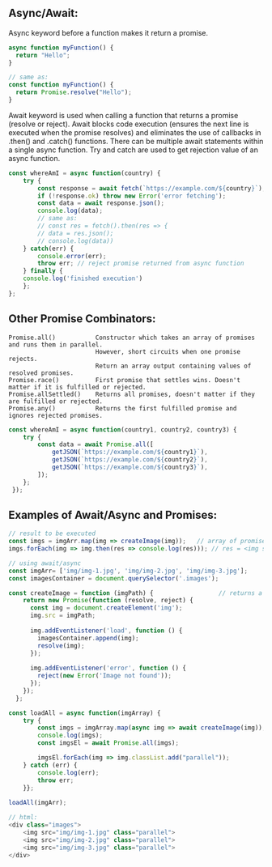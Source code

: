 ## Async/Await:
Async keyword before a function makes it return a promise.
```javascript
async function myFunction() {
  return "Hello";
}

// same as:
const function myFunction() {
  return Promise.resolve("Hello");
}
```

Await keyword is used when calling a function that returns a promise (resolve or reject). Await blocks code execution (ensures the next line is executed when the promise resolves) and eliminates the use of callbacks in .then() and .catch() functions. There can be multiple await statements within a single async function. Try and catch are used to get rejection value of an async function.
```javascript
const whereAmI = async function(country) {
    try {
        const response = await fetch(`https://example.com/${country}`);   // fetch() is async that returns a promsie
        if (!response.ok) throw new Error('error fetching');
        const data = await response.json();                               // use .json() to read response body (async method)
        console.log(data);
        // same as:
        // const res = fetch().then(res => {
        // data = res.json();
        // console.log(data))
    } catch(err) {
        console.error(err);
        throw err; // reject promise returned from async function
    } finally {
    console.log('finished execution')
    };
};
```
## Other Promise Combinators:
```
Promise.all()           Constructor which takes an array of promises and runs them in parallel. 
                        However, short circuits when one promise rejects.
                        Return an array output containing values of resolved promises.
Promise.race()          First promise that settles wins. Doesn't matter if it is fulfilled or rejected.
Promise.allSettled()    Returns all promises, doesn't matter if they are fulfilled or rejected.
Promise.any()           Returns the first fulfilled promise and ignores rejected promises.
```
```javascript
const whereAmI = async function(country1, country2, country3) {
    try {
        const data = await Promise.all([
            getJSON(`https://example.com/${country1}`),
            getJSON(`https://example.com/${country2}`),
            getJSON(`https://example.com/${country3}`),
        ]);
    };
 });
```
## Examples of Await/Async and Promises:
```javascript
// result to be executed
const imgs = imgArr.map(img => createImage(img));   // array of promises 
imgs.forEach(img => img.then(res => console.log(res))); // res = <img src="eg.jpg">

// using await/async
const imgArr= ['img/img-1.jpg', 'img/img-2.jpg', 'img/img-3.jpg'];
const imagesContainer = document.querySelector('.images');

const createImage = function (imgPath) {                  // returns a promise
    return new Promise(function (resolve, reject) {
      const img = document.createElement('img');
      img.src = imgPath;
      
      img.addEventListener('load', function () {
        imagesContainer.append(img);
        resolve(img);
      });
  
      img.addEventListener('error', function () {
        reject(new Error('Image not found'));
      });
    });
  };

const loadAll = async function(imgArray) {
    try {
        const imgs = imgArray.map(async img => await createImage(img));  
        console.log(imgs);                                                // array of fulfilled promises
        const imgsEl = await Promise.all(imgs);

        imgsEl.forEach(img => img.classList.add("parallel"));
    } catch (err) {
        console.log(err);
        throw err;
    }};
    
loadAll(imgArr);

// html:
<div class="images">
    <img src="img/img-1.jpg" class="parallel">
    <img src="img/img-2.jpg" class="parallel">
    <img src="img/img-3.jpg" class="parallel">
</div>
```

